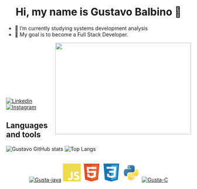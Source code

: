 ## <h1 align = "center">Hi, my name is Gustavo Balbino 👋</h1>

- 🌱 I’m currently studying systems development analysis
- 🎯 My goal is to become a Full Stack Developer.

<img width="370" height="250" align = "right" align = "top" src = "https://camo.githubusercontent.com/1353549858c20c05d2b06bf84bbe064b17ace6594f84f1e8fd22ff66b965a6e6/68747470733a2f2f6d656469612e74656e6f722e636f6d2f6d4767575938526b67594d41414141432f68656c6c6f2d776f726c642e676966">
<br>
<br>
<br>
<br>
<br>
<br>
<br>
<br>


[![Linkedin](https://img.shields.io/badge/LinkedIn-0077B5?style=for-the-badge&logo=linkedin&logoColor=white)](https://www.linkedin.com/in/gustavo-balbino-654bb8197/)
[![Instagram](https://img.shields.io/badge/Instagram-E4405F?style=for-the-badge&logo=instagram&logoColor=white)](https://www.instagram.com/gustvobal/)

## Languages and tools






![Gustavo GitHub stats](https://github-readme-stats.vercel.app/api?username=Balbinao&show_icons=true&theme=dracula)    ![Top Langs](https://github-readme-stats.vercel.app/api/top-langs/?username=balbinao&layout=compact&theme=dracula)

<div style="display: inline_block" align = "center"><br>
  <a href = "https://developer.mozilla.org/en-US/docs/Glossary/Java"><img alt = "Gusta-java" height = "50" width = "50" src="https://cdn.jsdelivr.net/gh/devicons/devicon@latest/icons/java/java-original-wordmark.svg"></a>
  <a href = "https://developer.mozilla.org/en-US/docs/Web/JavaScript"><img alt="Gusta-Js" height="50" width="50" src="https://raw.githubusercontent.com/devicons/devicon/master/icons/javascript/javascript-plain.svg"></a>
  <a href = "https://developer.mozilla.org/en-US/docs/Web/HTML"><img alt="Gusta-HTML" height="50" width="50" src="https://raw.githubusercontent.com/devicons/devicon/master/icons/html5/html5-original.svg"></a>
  <a href = "https://developer.mozilla.org/en-US/docs/Web/CSS"><img alt="Gusta-CSS" height="50" width="50" src="https://raw.githubusercontent.com/devicons/devicon/master/icons/css3/css3-original.svg"></a>
  <a href = "https://developer.mozilla.org/en-US/docs/Glossary/Python"><img alt="Gusta-Python" height="50" width="50" src="https://raw.githubusercontent.com/devicons/devicon/master/icons/python/python-original.svg"></a>
  <a href = "https://www.cprogramming.com/"><img alt = "Gusta-C" height = "50" width = "50" src="https://cdn.jsdelivr.net/gh/devicons/devicon@latest/icons/c/c-original.svg"></a>
</div>
